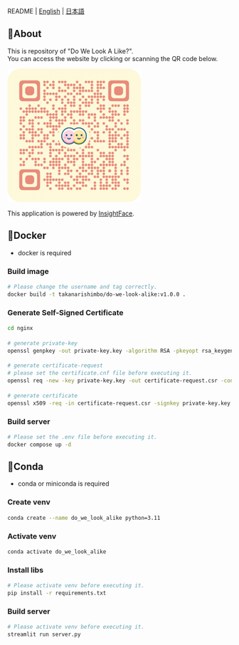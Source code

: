 README | [English](/README/README_EN.md) | [日本語](/README/README_JP.md)

## 🚀About

This is repository of "Do We Look A Like?".  
You can access the website by clicking or scanning the QR code below.

[![QR-Code of WebSite](/data/QRCode.png)](https://do-we-look-alike.streamlit.app/)

This application is powered by [InsightFace](https://github.com/deepinsight/insightface).

## 🐋Docker

- docker is required

### Build image

```bash
# Please change the username and tag correctly.
docker build -t takanarishimbo/do-we-look-alike:v1.0.0 .
```

### Generate Self-Signed Certificate

```sh
cd nginx

# generate private-key
openssl genpkey -out private-key.key -algorithm RSA -pkeyopt rsa_keygen_bits:2048

# generate certificate-request
# please set the certificate.cnf file before executing it.
openssl req -new -key private-key.key -out certificate-request.csr -config certificate.cnf

# generate certificate
openssl x509 -req -in certificate-request.csr -signkey private-key.key -out certificate.crt -days 3650 -extfile certificate.cnf -extensions v3_ca
```

### Build server

```bash
# Please set the .env file before executing it.
docker compose up -d
```

## 🐍Conda

- conda or miniconda is required

### Create venv

```bash
conda create --name do_we_look_alike python=3.11
```

### Activate venv

```bash
conda activate do_we_look_alike
```

### Install libs

```bash
# Please activate venv before executing it.
pip install -r requirements.txt
```

### Build server

```bash
# Please activate venv before executing it.
streamlit run server.py
```

